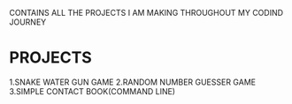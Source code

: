 
CONTAINS ALL THE PROJECTS I AM MAKING THROUGHOUT MY CODIND JOURNEY
# PROJECTS
1.SNAKE WATER GUN GAME 
2.RANDOM NUMBER GUESSER GAME
3.SIMPLE CONTACT BOOK(COMMAND LINE)
